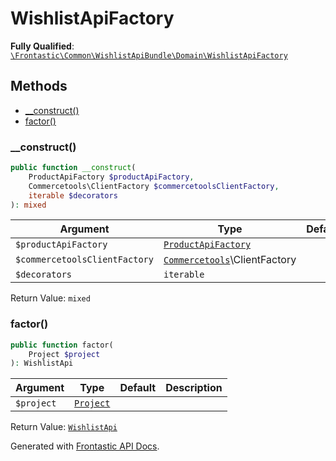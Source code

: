 #  WishlistApiFactory

**Fully Qualified**: [`\Frontastic\Common\WishlistApiBundle\Domain\WishlistApiFactory`](../../../../src/php/WishlistApiBundle/Domain/WishlistApiFactory.php)

## Methods

* [__construct()](#__construct)
* [factor()](#factor)

### __construct()

```php
public function __construct(
    ProductApiFactory $productApiFactory,
    Commercetools\ClientFactory $commercetoolsClientFactory,
    iterable $decorators
): mixed
```

Argument|Type|Default|Description
--------|----|-------|-----------
`$productApiFactory`|[`ProductApiFactory`](../../ProductApiBundle/Domain/ProductApiFactory.md)||
`$commercetoolsClientFactory`|[`Commercetools`](../../ProductApiBundle/Domain/ProductApi/Commercetools.md)\ClientFactory||
`$decorators`|`iterable`||

Return Value: `mixed`

### factor()

```php
public function factor(
    Project $project
): WishlistApi
```

Argument|Type|Default|Description
--------|----|-------|-----------
`$project`|[`Project`](../../ReplicatorBundle/Domain/Project.md)||

Return Value: [`WishlistApi`](WishlistApi.md)

Generated with [Frontastic API Docs](https://github.com/FrontasticGmbH/apidocs).

